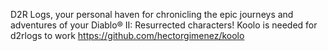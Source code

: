 D2R Logs, your personal haven for chronicling the epic journeys and adventures of your Diablo® II: Resurrected characters!
Koolo is needed for d2rlogs to work https://github.com/hectorgimenez/koolo
